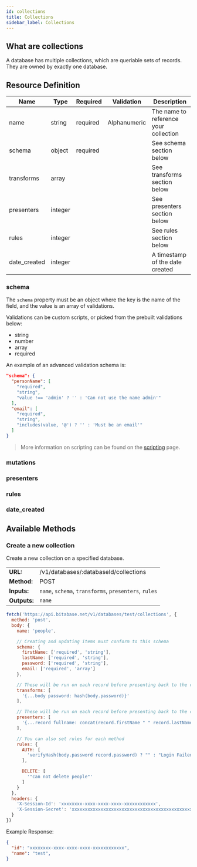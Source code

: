 ```yaml
---
id: collections
title: Collections
sidebar_label: Collections
---
```


## What are collections
A database has multiple collections, which are queriable sets of records. They are owned by exactly one database.

## Resource Definition
| Name              | Type    | Required | Validation   | Description                           |
|-------------------|---------|----------|--------------|---------------------------------------|
| name              | string  | required | Alphanumeric | The name to reference your collection |
| schema            | object  | required |              | See schema section below              |
| transforms        | array   |          |              | See transforms section below          |
| presenters        | integer |          |              | See presenters section below          |
| rules             | integer |          |              | See rules section below               |
| date_created      | integer |          |              | A timestamp of the date created       |

### schema
The `schema` property must be an object where the key is the name of the field, and the value is
an array of validations.

Validations can be custom scripts, or picked from the prebuilt validations below:
- string
- number
- array
- required

An example of an advanced validation schema is:

```json
"schema": {
  "personName": [
    "required",
    "string",
    "value !== 'admin' ? '' : 'Can not use the name admin'"
  ],
  "email": [
    "required",
    "string",
    "includes(value, '@') ? '' : 'Must be an email'"
  ]
}
```

> More information on scripting can be found on the [scripting](api/scripting.md) page.

### mutations
### presenters
### rules
### date_created

## Available Methods
### Create a new collection
Create a new collection on a specified database.

<table>
<tr><td><b>URL:</b></td> <td>/v1/databases/:databaseId/collections</td></tr>
<tr><td><b>Method:</b></td> <td>POST</td></tr>
<tr><td><b>Inputs:</b></td> <td>
  <code>name</code>,
  <code>schema</code>,
  <code>transforms</code>,
  <code>presenters</code>,
  <code>rules</code>
</td></tr>
<tr><td><b>Outputs:</b></td> <td><code>name</code></td></tr>
</table>

```javascript
fetch('https://api.bitabase.net/v1/databases/test/collections', {
  method: 'post',
  body: {
    name: 'people',

    // Creating and updating items must conform to this schema
    schema: {
      firstName: ['required', 'string'],
      lastName: ['required', 'string'],
      password: ['required', 'string'],
      email: ['required', 'array']
    },

    // These will be run on each record before presenting back to the client
    transforms: [
      '{...body password: hash(body.password)}'
    ],

    // These will be run on each record before presenting back to the client
    presenters: [
      '{...record fullname: concat(record.firstName " " record.lastName)}'
    ],

    // You can also set rules for each method
    rules: {
      AUTH: [
        'verifyHash(body.password record.password) ? "" : "Login Failed"'
      ],

      DELETE: [
        '"can not delete people"'
      ]
    }
  },
  headers: {
    'X-Session-Id': 'xxxxxxxx-xxxx-xxxx-xxxx-xxxxxxxxxxxx',
    'X-Session-Secret': 'xxxxxxxxxxxxxxxxxxxxxxxxxxxxxxxxxxxxxxxxxxxxxxxxxxxxxxxxxxxxxxxx'
  }
})
```

Example Response:
```json
{
  "id": "xxxxxxxx-xxxx-xxxx-xxxx-xxxxxxxxxxxx",
  "name": "test",
}
```

